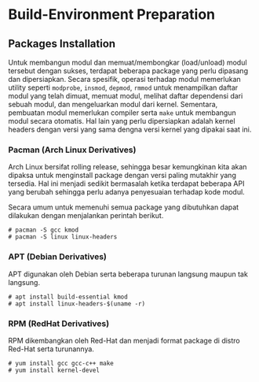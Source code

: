 # Build-Environment Preparation

## Packages Installation

Untuk membangun modul dan memuat/membongkar (load/unload) modul tersebut dengan sukses, terdapat beberapa package yang perlu dipasang dan dipersiapkan. Secara spesifik, operasi terhadap modul memerlukan utility seperti `modprobe`, `insmod`, `depmod`, `rmmod` untuk menampilkan daftar modul yang telah dimuat, memuat modul, melihat daftar dependensi dari sebuah modul, dan mengeluarkan modul dari kernel. Sementara, pembuatan modul memerlukan compiler serta `make` untuk membangun modul secara otomatis. Hal lain yang perlu dipersiapkan adalah kernel headers dengan versi yang sama dengna versi kernel yang dipakai saat ini.

### Pacman (Arch Linux Derivatives)

Arch Linux bersifat rolling release, sehingga besar kemungkinan kita akan dipaksa untuk menginstall package dengan versi paling mutakhir yang tersedia. Hal ini menjadi sedikit bermasalah ketika terdapat beberapa API yang berubah sehingga perlu adanya penyesuaian terhadap kode modul.

Secara umum untuk memenuhi semua package yang dibutuhkan dapat dilakukan dengan menjalankan perintah berikut.

```
# pacman -S gcc kmod
# pacman -S linux linux-headers
```

### APT (Debian Derivatives)

APT digunakan oleh Debian serta beberapa turunan langsung maupun tak langsung.

```
# apt install build-essential kmod
# apt install linux-headers-$(uname -r)
```

### RPM (RedHat Derivatives)

RPM dikembangkan oleh Red-Hat dan menjadi format package di distro Red-Hat serta turunannya.

```
# yum install gcc gcc-c++ make
# yum install kernel-devel
```